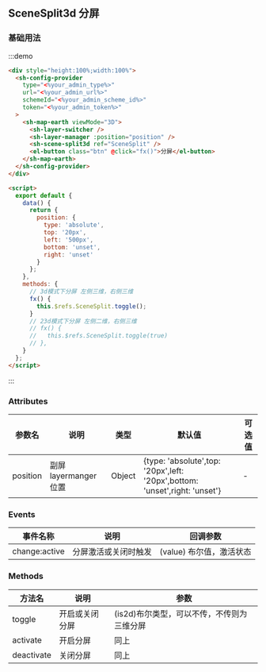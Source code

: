## SceneSplit3d 分屏

### 基础用法

:::demo

```html
<div style="height:100%;width:100%">
  <sh-config-provider
    type="<%your_admin_type%>"
    url="<%your_admin_url%>"
    schemeId="<%your_admin_scheme_id%>"
    token="<%your_admin_token%>"
  >
    <sh-map-earth viewMode="3D">
      <sh-layer-switcher />
      <sh-layer-manager :position="position" />
      <sh-scene-split3d ref="SceneSplit" />
      <el-button class="btn" @click="fx()">分屏</el-button>
    </sh-map-earth>
  </sh-config-provider>
</div>

<script>
  export default {
    data() {
      return {
        position: {
          type: 'absolute',
          top: '20px',
          left: '500px',
          bottom: 'unset',
          right: 'unset'
        }
      };
    },
    methods: {
      // 3d模式下分屏 左侧三维，右侧三维
      fx() {
        this.$refs.SceneSplit.toggle();
      }
      // 23d模式下分屏 左侧二维，右侧三维
      // fx() {
      //   this.$refs.SceneSplit.toggle(true)
      // },
    }
  };
</script>
```

:::

### Attributes

| 参数名   | 说明                  | 类型   | 默认值                                                                     | 可选值 |
| -------- | --------------------- | ------ | -------------------------------------------------------------------------- | ------ |
| position | 副屏 layermanger 位置 | Object | {type: 'absolute',top: '20px',left: '20px',bottom: 'unset',right: 'unset'} | -      |

### Events

| 事件名称      | 说明                 | 回调参数                 |
| ------------- | -------------------- | ------------------------ |
| change:active | 分屏激活或关闭时触发 | (value) 布尔值，激活状态 |

### Methods

| 方法名     | 说明           | 参数                                       |
| ---------- | -------------- | ------------------------------------------ |
| toggle     | 开启或关闭分屏 | (is2d)布尔类型，可以不传，不传则为三维分屏 |
| activate   | 开启分屏       | 同上                                       |
| deactivate | 关闭分屏       | 同上                                       |
